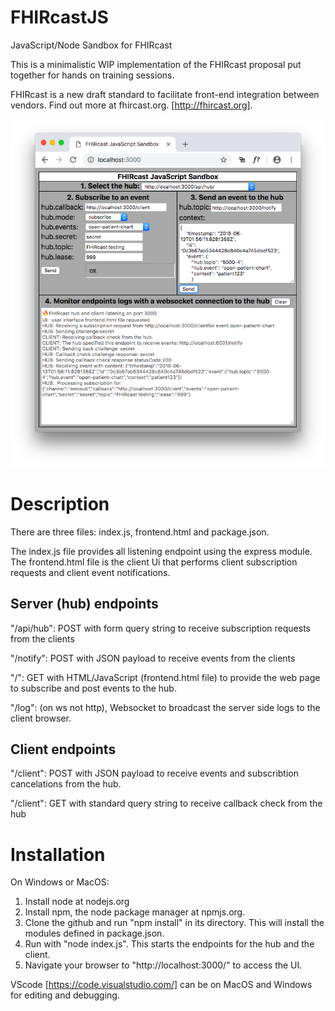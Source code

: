 # FHIRcastJS
JavaScript/Node Sandbox for FHIRcast

This is a minimalistic WIP implementation of the FHIRcast proposal put together for hands on training sessions.

FHIRcast is a new draft standard to facilitate front-end integration between vendors.  Find out more at fhircast.org. [http://fhircast.org].

![frontend](frontend.png)

# Description

There are three files:  index.js, frontend.html and package.json.

The index.js file provides all listening endpoint using the express module.
The frontend.html file is the client Ui that performs client subscription requests and client event notifications.

## Server (hub) endpoints

"/api/hub": POST with form query string to receive subscription requests from the clients
 
 
 "/notify": POST with JSON payload to receive events from the clients 


"/": GET with HTML/JavaScript (frontend.html file) to provide the web page to subscribe and post events to the hub.


"/log": (on ws not http), Websocket to broadcast the server side logs to the client browser.

## Client endpoints

"/client": POST with JSON payload to receive events and subscribtion cancelations from the hub.


"/client": GET with standard query string to receive callback check from the hub 

Installation
========================================
On Windows or MacOS:
1. Install node at nodejs.org
2. Install npm, the node package manager at npmjs.org.
3. Clone the github and run "npm install" in its directory.  This will install the modules defined in package.json.
4. Run with "node index.js".  This starts the endpoints for the hub and the client.
5. Navigate your browser to "http://localhost:3000/" to access the UI.



VScode [https://code.visualstudio.com/] can be on MacOS and Windows for editing and debugging.



